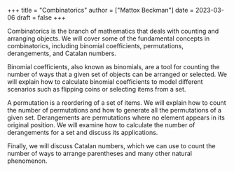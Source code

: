 +++
title = "Combinatorics"
author = ["Mattox Beckman"]
date = 2023-03-06
draft = false
+++

Combinatorics is the branch of mathematics that deals with counting and arranging objects.  We will cover some of the
fundamental concepts in combinatorics, including binomial coefficients, permutations, derangements, and Catalan numbers.

Binomial coefficients, also known as binomials, are a tool for counting the number of ways that a given set of objects
can be arranged or selected. We will explain how to calculate binomial coefficients  to model different scenarios such
as flipping coins or selecting items from a set.

A permutation is a reordering of a set of items.  We will explain how to count the number of permutations and how to
generate all the permutations of a given set. Derangements are permutations where no element appears in its original
position.  We will examine how to calculate the number of derangements for a set and discuss its applications.

Finally, we will discuss Catalan numbers, which we can use to count the number of ways to arrange parentheses and many
other natural phenomenon.
